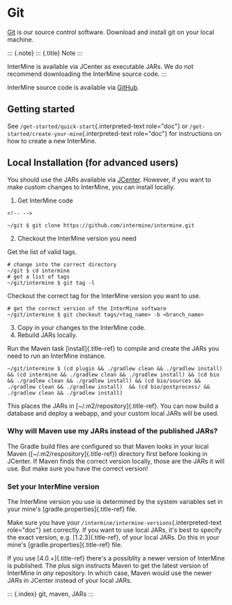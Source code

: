 Git
===

[Git](http://git-scm.com) is our source control software. Download and
install git on your local machine.

::: {.note}
::: {.title}
Note
:::

InterMine is available via JCenter as executable JARs. We do not
recommend downloading the InterMine source code.
:::

InterMine source code is available via
[GitHub](https://github.com/intermine/intermine).

Getting started
---------------

See `/get-started/quick-start`{.interpreted-text role="doc"} or
`/get-started/create-your-mine`{.interpreted-text role="doc"} for
instructions on how to create a new InterMine.

Local Installation (for advanced users)
---------------------------------------

You should use the JARs available via
[JCenter](https://jcenter.bintray.com/org/intermine/). However, if you
want to make custom changes to InterMine, you can install locally.

1.  Get InterMine code

```{=html}
<!-- -->
```
    ~/git $ git clone https://github.com/intermine/intermine.git

2.  Checkout the InterMine version you need

Get the list of valid tags.

    # change into the correct directory
    ~/git $ cd intermine
    # get a list of tags
    ~/git/intermine $ git tag -l

Checkout the correct tag for the InterMine version you want to use.

    # get the correct version of the InterMine software
    ~/git/intermine $ git checkout tags/<tag_name> -b <branch_name>

3.  Copy in your changes to the InterMine code.
4.  Rebuild JARs locally.

Run the Maven task [install]{.title-ref} to compile and create the JARs
you need to run an InterMine instance.

    ~/git/intermine $ (cd plugin && ./gradlew clean && ./gradlew install) && (cd intermine && ./gradlew clean && ./gradlew install) && (cd bio && ./gradlew clean && ./gradlew install) && (cd bio/sources && ./gradlew clean && ./gradlew install)  && (cd bio/postprocess/ && ./gradlew clean && ./gradlew install)

This places the JARs in [\~/.m2/repository]{.title-ref}. You can now
build a database and deploy a webapp, and your custom local JARs will be
used.

### Why will Maven use my JARs instead of the published JARs?

The Gradle build files are configured so that Maven looks in your local
Maven ([\~/.m2/respository]{.title-ref}) directory first before looking
in JCenter. If Maven finds the correct version locally, those are the
JARs it will use. But make sure you have the correct version!

### Set your InterMine version

The InterMine version you use is determined by the system variables set
in your mine\'s [gradle.properties]{.title-ref} file.

Make sure you have your
`/intermine/intermine-versions`{.interpreted-text role="doc"} set
correctly. If you want to use local JARs, it\'s best to specify the
exact version, e.g. [1.2.3]{.title-ref}, of your local JARs. Do this in
your mine\'s [gradle.properties]{.title-ref} file.

If you use [4.0.+]{.title-ref} there\'s a possiblity a newer version of
InterMine is published. The plus sign instructs Maven to get the latest
version of InterMine in *any* repository. In which case, Maven would use
the newer JARs in JCenter instead of your local JARs.

::: {.index}
git, maven, JARs
:::
